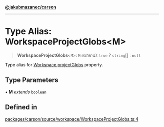 [**@jakubmazanec/carson**](../README.md)

---

# Type Alias: WorkspaceProjectGlobs\<M\>

> **WorkspaceProjectGlobs**\<`M`\>: `M` _extends_ `true` ? `string`[] : `null`

Type alias for [Workspace.projectGlobs](../classes/Workspace.md#projectglobs) property.

## Type Parameters

• **M** _extends_ `boolean`

## Defined in

[packages/carson/source/workspace/WorkspaceProjectGlobs.ts:4](https://github.com/jakubmazanec/tools/blob/a4967209f10f2b04ade958bd873ac46f1290cee7/packages/carson/source/workspace/WorkspaceProjectGlobs.ts#L4)

